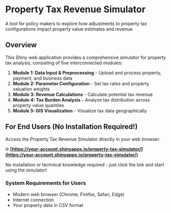 # Property Tax Revenue Simulator

A tool for policy makers to explore how adjustments to property tax configurations impact property value estimates and revenue.

## Overview

This Shiny web application provides a comprehensive simulator for property tax analysis, consisting of five interconnected modules:

1. **Module 1: Data Input & Preprocessing** - Upload and process property, payment, and business data
2. **Module 2: Parameter Configuration** - Set tax rates and property valuation weights
3. **Module 3: Revenue Calculations** - Calculate potential tax revenue
4. **Module 4: Tax Burden Analysis** - Analyze tax distribution across property value quantiles
5. **Module 5: GIS Visualization** - Visualize tax data geographically

## For End Users (No Installation Required!)

Access the Property Tax Revenue Simulator directly in your web browser:

🌐 **[https://your-account.shinyapps.io/property-tax-simulator/](https://your-account.shinyapps.io/property-tax-simulator/)**

No installation or technical knowledge required - just click the link and start using the simulator!

### System Requirements for Users
- Modern web browser (Chrome, Firefox, Safari, Edge)
- Internet connection
- Your property data in CSV format